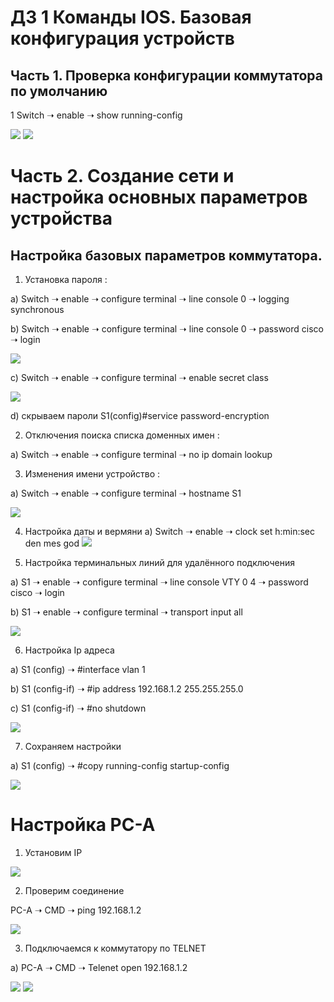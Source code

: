 
# ДЗ 1  Команды IOS. Базовая конфигурация устройств 

## Часть 1. Проверка конфигурации коммутатора по умолчанию
1 Switch ➝ enable ➝ show running-config 

![](https://github.com/iGORnetwork/Basic-configuration-of-the-cisco-switch/blob/main/image/Screenshot_1.png)
![](https://github.com/iGORnetwork/Basic-configuration-of-the-cisco-switch/blob/main/image/Screenshot_2.png)
# Часть 2. Создание сети и настройка основных параметров устройства
## Настройка базовых параметров коммутатора.
1. Установка пароля :

a) Switch ➝ enable ➝ configure terminal ➝ line console 0 ➝ logging synchronous 

b) Switch ➝ enable ➝ configure terminal ➝ line console 0 ➝ password cisco ➝ login

![](https://github.com/iGORnetwork/Basic-configuration-of-the-cisco-switch/blob/main/image/Screenshot_3.png)

c) Switch ➝ enable ➝ configure terminal ➝ enable secret class

![](https://github.com/iGORnetwork/Basic-configuration-of-the-cisco-switch/blob/main/image/Screenshot_6.png)

d) скрываем пароли  S1(config)#service password-encryption


2. Отключения поиска списка доменных имен :

a) Switch ➝ enable ➝ configure terminal ➝ no ip domain lookup


3. Изменения имени устройство :

a) Switch ➝ enable ➝ configure terminal ➝ hostname S1

![](https://github.com/iGORnetwork/Basic-configuration-of-the-cisco-switch/blob/main/image/Screenshot_4.png)

4) Настройка даты и вермяни 
a) Switch ➝ enable ➝ clock set h:min:sec den mes god
![](https://github.com/iGORnetwork/Basic-configuration-of-the-cisco-switch/blob/main/image/Screenshot_5.png)

5. Настройка терминальных линий для удалённого подключения 

a) S1 ➝ enable ➝ configure terminal ➝ line console VTY 0 4 ➝ password cisco ➝ login

b) S1 ➝ enable ➝ configure terminal ➝ transport input all

![](https://github.com/iGORnetwork/Basic-configuration-of-the-cisco-switch/blob/main/image/Screenshot_7.png)

6. Настройка Ip адреса 

a) S1 (config) ➝ #interface vlan 1

b) S1 (config-if) ➝ #ip address 192.168.1.2 255.255.255.0

c) S1 (config-if) ➝ #no shutdown

![](https://github.com/iGORnetwork/Basic-configuration-of-the-cisco-switch/blob/main/image/Screenshot_8.png)

7. Сохраняем настройки 

a) S1 (config) ➝ #copy running-config startup-config

![](https://github.com/iGORnetwork/Basic-configuration-of-the-cisco-switch/blob/main/image/Screenshot_9.png)

# Настройка PC-A
1. Установим IP

![](https://github.com/iGORnetwork/Basic-configuration-of-the-cisco-switch/blob/main/image/Screenshot_10.png)

2. Проверим соединение 
 
PC-A ➝ CMD ➝ ping 192.168.1.2

![](https://github.com/iGORnetwork/Basic-configuration-of-the-cisco-switch/blob/main/image/Screenshot_11.png)
 
3. Подключаемся к коммутатору по TELNET

а) PC-A ➝ CMD ➝ Telenet open 192.168.1.2

![](https://github.com/iGORnetwork/Basic-configuration-of-the-cisco-switch/blob/main/image/Screenshot_12.png)
![](https://github.com/iGORnetwork/Basic-configuration-of-the-cisco-switch/blob/main/image/Screenshot_13.png)


 



